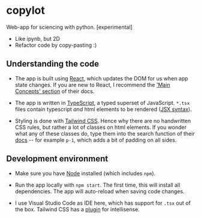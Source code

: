 # copylot

Web-app for sciencing with python. [experimental]

- Like ipynb, but 2D
- Refactor code by copy-pasting :)


## Understanding the code

- The app is built using [React](https://reactjs.org/), which updates the DOM for us when app state changes. If you are new to React, I recommend the ['Main Concepts' section](https://reactjs.org/docs/hello-world.html) of their docs.

- The app is written in [TypeScript](https://www.typescriptlang.org/), a typed superset of JavaScript. `*.tsx` files contain typescript _and_ html elements to be rendered ([JSX syntax](https://reactjs.org/docs/introducing-jsx.html)).

- Styling is done with [Tailwind CSS](https://tailwindcss.com/).
  Hence why there are no handwritten CSS rules, but rather a lot of classes on html elements. If you wonder what any of these classes do, type them into the search function of their [docs](https://tailwindcss.com/docs/utility-first) -- for example `p-1`, which adds a bit of padding on all sides.


## Development environment

- Make sure you have [Node](https://nodejs.org/en) installed (which includes `npm`).

- Run the app locally with `npm start`. The first time, this will install all dependencies. The app will auto-reload when saving code changes.

- I use Visual Studio Code as IDE here, which has support for `.tsx` out of the box. Tailwind CSS has a [plugin](https://github.com/tailwindlabs/tailwindcss-intellisense) for intellisense.
